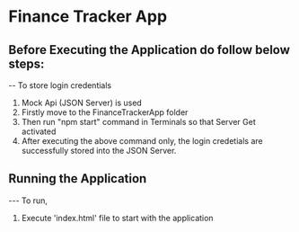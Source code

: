 # Finance Tracker App

## Before Executing the Application do follow below steps:
-- To store login credentials 
  1. Mock Api (JSON Server) is used 
  2. Firstly move to the FinanceTrackerApp folder
  3. Then run "npm start" command in Terminals so that Server Get activated 
  4. After executing the above command only, the login credetials are successfully stored into the JSON Server.

## Running the Application
--- To run,
 1. Execute 'index.html' file to start with the application
    
